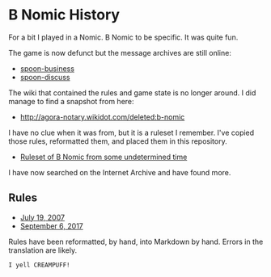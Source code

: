 # B Nomic History

For a bit I played in a Nomic. B Nomic to be specific. It was quite
fun.

The game is now defunct but the message archives are still online:

* [spoon-business](http://lists.ellipsis.cx/archives/spoon-business)
* [spoon-discuss](http://lists.ellipsis.cx/archives/spoon-discuss)

The wiki that contained the rules and game state is no longer around. 
I did manage to find a snapshot from here:

* http://agora-notary.wikidot.com/deleted:b-nomic

I have no clue when it was from, but it is a ruleset I remember. I've copied 
those rules, reformatted them, and placed them in this repository.

* [Ruleset of B Nomic from some undetermined time](RULES.md)

I have now searched on the Internet Archive and have found more. 

## Rules

* [July 19, 2007](rules/rules.2007-07-19.md)
* [September 6, 2017](rules/rules.2007-09-06.md)

Rules have been reformatted, by hand, into Markdown by hand. Errors in the 
translation are likely.

```
I yell CREAMPUFF!
```
